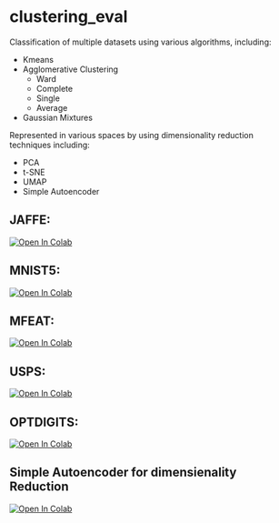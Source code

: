 # clustering_eval
Classification of multiple datasets using various algorithms, including:
  - Kmeans 
  - Agglomerative Clustering 
    - Ward
    - Complete
    - Single
    - Average
  - Gaussian Mixtures

Represented in various spaces by using dimensionality reduction techniques including:
- PCA
- t-SNE
- UMAP
- Simple Autoencoder


## JAFFE:
[![Open In Colab](https://colab.research.google.com/assets/colab-badge.svg)](https://colab.research.google.com/github/skourta/clustering_eval/blob/main/JAFFE.ipynb)

## MNIST5:
[![Open In Colab](https://colab.research.google.com/assets/colab-badge.svg)](https://colab.research.google.com/github/skourta/clustering_eval/blob/main/MNIST5.ipynb)

## MFEAT:
[![Open In Colab](https://colab.research.google.com/assets/colab-badge.svg)](https://colab.research.google.com/github/skourta/clustering_eval/blob/main/MFEAT.ipynb)

## USPS:
[![Open In Colab](https://colab.research.google.com/assets/colab-badge.svg)](https://colab.research.google.com/github/skourta/clustering_eval/blob/main/USPS.ipynb)

## OPTDIGITS:
[![Open In Colab](https://colab.research.google.com/assets/colab-badge.svg)](https://colab.research.google.com/github/skourta/clustering_eval/blob/main/OPTDIGITS.ipynb)

## Simple Autoencoder for dimensienality Reduction
[![Open In Colab](https://colab.research.google.com/assets/colab-badge.svg)](https://colab.research.google.com/github/skourta/clustering_eval/blob/main/autoencoder.ipynb)